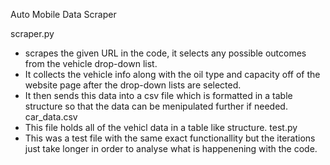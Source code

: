 Auto Mobile Data Scraper

scraper.py 
- scrapes the given URL in the code, it selects any possible outcomes from the vehicle drop-down list.
- It collects the vehicle info along with the oil type and capacity off of the website page after the drop-down lists are selected.
- It then sends this data into a csv file which is formatted in a table structure so that the data can be menipulated further if needed.
car_data.csv
- This file holds all of the vehicl data in a table like structure.
test.py
- This was a test file with the same exact functionallity but the iterations just take longer in order to analyse what is happenening with the code.
